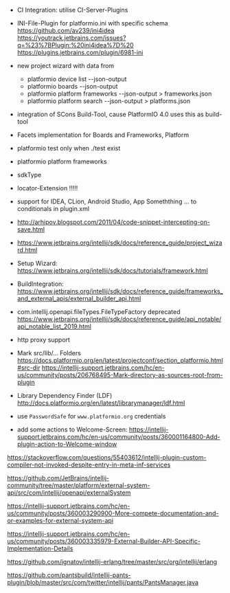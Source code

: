  * CI Integration: utilise CI-Server-Plugins
 * INI-File-Plugin for platformio.ini with specific schema
    https://github.com/av239/ini4idea
    https://youtrack.jetbrains.com/issues?q=%23%7BPlugin:%20ini4idea%7D%20
    https://plugins.jetbrains.com/plugin/6981-ini
 * new project wizard with data from 
   * platformio device list --json-output
   * platformio boards --json-output
   * platformio  platform frameworks --json-output > frameworks.json
   * platformio  platform search --json-output > platforms.json
 * integration of SCons Build-Tool, cause PlatformIO 4.0 uses this as build-tool
 * Facets implementation for Boards and Frameworks, Platform
 * platformio test only when ./test exist
 * platformio platform frameworks
 * sdkType
 * locator-Extension !!!!!
 * support for IDEA, CLion, Android Studio, App Someththing ... to conditionals in plugin.xml  

 * http://arhipov.blogspot.com/2011/04/code-snippet-intercepting-on-save.html
 * https://www.jetbrains.org/intellij/sdk/docs/reference_guide/project_wizard.html
 * Setup Wizard: https://www.jetbrains.org/intellij/sdk/docs/tutorials/framework.html

 * BuildIntegration: https://www.jetbrains.org/intellij/sdk/docs/reference_guide/frameworks_and_external_apis/external_builder_api.html
 * com.intellij.openapi.fileTypes.FileTypeFactory deprecated https://www.jetbrains.org/intellij/sdk/docs/reference_guide/api_notable/api_notable_list_2019.html
 * http proxy support
 * Mark src/lib/... Folders
    https://docs.platformio.org/en/latest/projectconf/section_platformio.html#src-dir
    https://intellij-support.jetbrains.com/hc/en-us/community/posts/206768495-Mark-directory-as-sources-root-from-plugin
 
 * Library Dependency Finder (LDF)  http://docs.platformio.org/en/latest/librarymanager/ldf.html
 * use `PasswordSafe` for `www.platformio.org` credentials
 * add some actions to Welcome-Screen: https://intellij-support.jetbrains.com/hc/en-us/community/posts/360001164800-Add-plugin-action-to-Welcome-window
 
https://stackoverflow.com/questions/55403612/intellij-plugin-custom-compiler-not-invoked-despite-entry-in-meta-inf-services

https://github.com/JetBrains/intellij-community/tree/master/platform/external-system-api/src/com/intellij/openapi/externalSystem

https://intellij-support.jetbrains.com/hc/en-us/community/posts/360003290900-More-compete-documentation-and-or-examples-for-external-system-api

https://intellij-support.jetbrains.com/hc/en-us/community/posts/360003335979-External-Builder-API-Specific-Implementation-Details

https://github.com/ignatov/intellij-erlang/tree/master/src/org/intellij/erlang

https://github.com/pantsbuild/intellij-pants-plugin/blob/master/src/com/twitter/intellij/pants/PantsManager.java

